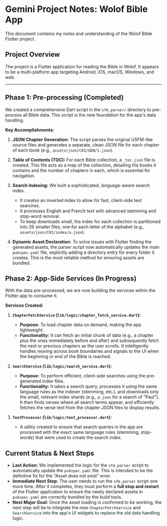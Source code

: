# Gemini Project Notes: Wolof Bible App

This document contains my notes and understanding of the Wolof Bible Flutter project.

## Project Overview

The project is a Flutter application for reading the Bible in Wolof. It appears to be a multi-platform app targeting Android, iOS, macOS, Windows, and web.

---

## Phase 1: Pre-processing (Completed)

We created a comprehensive Dart script in the `sfm_parser/` directory to pre-process all Bible data. This script is the new foundation for the app's data handling.

**Key Accomplishments:**

1.  **JSON Chapter Generation:** The script parses the original USFM-like source files and generates a separate, clean JSON file for each chapter of each book (e.g., `assets/json/C01/GEN/1.json`).

2.  **Table of Contents (TOC):** For each Bible collection, a `_toc.json` file is created. This file acts as a map of the collection, detailing the books it contains and the number of chapters in each, which is essential for navigation.

3.  **Search Indexing:** We built a sophisticated, language-aware search index. 
    - It creates an inverted index to allow for fast, client-side text searches.
    - It processes English and French text with advanced stemming and stop-word removal.
    - To keep downloads small, the index for each collection is partitioned into 26 smaller files, one for each letter of the alphabet (e.g., `assets/json/C01/index/a.json`).

4.  **Dynamic Asset Declaration:** To solve issues with Flutter finding the generated assets, the parser script now automatically updates the main `pubspec.yaml` file, explicitly adding a directory entry for every folder it creates. This is the most reliable method for ensuring assets are bundled.

## Phase 2: App-Side Services (In Progress)

With the data pre-processed, we are now building the services within the Flutter app to consume it.

**Services Created:**

1.  **`ChapterFetchService` (`lib/logic/chapter_fetch_service.dart`):**
    -   **Purpose:** To load chapter data on demand, making the app lightweight.
    -   **Functionality:** It can fetch an initial chunk of data (e.g., a chapter plus the ones immediately before and after) and subsequently fetch the next or previous chapters as the user scrolls. It intelligently handles moving across book boundaries and signals to the UI when the beginning or end of the Bible is reached.

2.  **`SearchService` (`lib/logic/search_service.dart`):**
    -   **Purpose:** To perform efficient, client-side searches using the pre-generated index files.
    -   **Functionality:** It takes a search query, processes it using the same language rules as the indexer (stemming, etc.), and downloads only the small, relevant index shards (e.g., `p.json` for a search of "Paul"). It then finds verses where all search terms appear, and efficiently fetches the verse text from the chapter JSON files to display results.

3.  **`TextProcessor` (`lib/logic/text_processor.dart`):**
    -   A utility created to ensure that search queries in the app are processed with the exact same language rules (stemming, stop-words) that were used to create the search index.

## Current Status & Next Steps

-   **Last Action:** We implemented the logic for the `sfm_parser` script to automatically update the `pubspec.yaml` file. This is intended to be the definitive fix for the "Asset does not exist" error.
-   **Immediate Next Step:** The user needs to run the `sfm_parser` script one more time. After it completes, they must perform a **full stop and restart** of the Flutter application to ensure the newly declared assets in `pubspec.yaml` are correctly bundled by the build tools.
-   **Next Major Goal:** Once the asset loading is confirmed to be working, the next step will be to integrate the new `ChapterFetchService` and `SearchService` into the app's UI widgets to replace the old data handling logic.